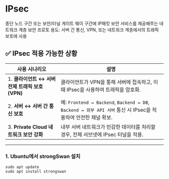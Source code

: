 # IPsec
종단 노드 구간 또는 보안/터널 게이트 웨이 구간에 IP패킷 보안 서비스를 제공해주는 네트워크 계층 보안 프로토
용도: 서버 간 통신, VPN, 또는 네트워크 계층에서의 트래픽 보호에 사용

## ✅ IPsec 적용 가능한 상황
| 사용 시나리오                           | 설명                                                                                         |
| --------------------------------- | ------------------------------------------------------------------------------------------ |
| 1. **클라이언트 ↔ 서버 전체 트래픽 보호 (VPN)** | 클라이언트가 VPN을 통해 서버에 접속하고, 이때 IPsec을 사용하여 트래픽을 암호화.                                          |
| 2. **서버 ↔ 서버 간 통신 보호**            | 예: `Frontend ↔ Backend`, `Backend ↔ DB`, `Backend ↔ 외부 API 서버` 통신 시 IPsec을 적용하여 안전한 채널 확보. |
| 3. **Private Cloud 네트워크 보안 강화**   | 내부 서버 네트워크가 민감한 데이터를 처리할 경우, 전체 서브넷에 IPsec 터널을 적용.                                         |

---
### 1. Ubuntu에서 strongSwan 설치
```
sudo apt update
sudo apt install strongswan
```
